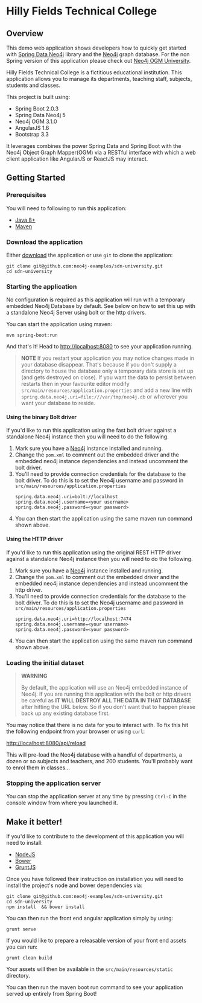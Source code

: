 Hilly Fields Technical College
==============================

Overview
--------

This demo web application shows developers how to quickly get started with [Spring Data Neo4j](https://github.com/spring-projects/spring-data-neo4j) library and the [Neo4j](http://neo4j.org) graph database.  For the non Spring version of this application please check out [Neo4j OGM University](https://github.com/neo4j-examples/neo4j-ogm-university).

Hilly Fields Technical College is a fictitious educational institution. This application allows you to manage its departments, teaching staff, subjects, students and classes.

This project is built using:

- Spring Boot 2.0.3
- Spring Data Neo4j 5
- Neo4j OGM 3.1.0
- AngularJS 1.6
- Bootstrap 3.3


It leverages combines the power Spring Data and Spring Boot with the Neo4j Object Graph Mapper(OGM) via a RESTful interface with which a web client application like AngularJS or ReactJS may interact.


Getting Started
---------------

### Prerequisites

You will need to following to run this application:

- [Java 8+](http://www.oracle.com/technetwork/java/javase/downloads/index.html)
- [Maven](https://maven.apache.org/)


### Download the application

Either [download](https://github.com/neo4j-examples/sdn-university/archive/master.zip) the application or use `git` to clone the application:

```
git clone git@github.com:neo4j-examples/sdn-university.git
cd sdn-university
```

### Starting the application

No configuration is required as this application will run with a temporary embedded Neo4j Database by default. See below on how to set this up with a standalone Neo4j Server using bolt or the http drivers.

You can start the application using maven:

```
mvn spring-boot:run
```

And that's it! Head to <http://localhost:8080> to see your application running.

> **NOTE**
> If you restart your application you may notice changes made in your database disappear.
> That's because if you don't supply a directory to house the database only a temporary data store is set up (and gets destroyed on close).
> If you want the data to persist between restarts then in your favourite editor modify `src/main/resources/application.properties` and add a new line with `spring.data.neo4j.uri=file:///var/tmp/neo4j.db` or wherever you want your database to reside.

#### Using the binary Bolt driver

If you'd like to run this application using the fast bolt driver against a standalone Neo4j instance then you will need to do the following.

1. Mark sure you have a [Neo4j](http://neo4j.org) instance installed and running.
1. Change the `pom.xml` to comment out the embedded driver and the embedded neo4j instance dependencies and instead uncomment the bolt driver.
1. You'll need to provide connection credentials for the database to the bolt driver. To do this is to set the Neo4j username and password in `src/main/resources/application.properties`
    ```
    spring.data.neo4j.uri=bolt://localhost
    spring.data.neo4j.username=<your username>
    spring.data.neo4j.password=<your password>

    ```
1. You can then start the application using the same maven run command shown above.

#### Using the HTTP driver

If you'd like to run this application using the original REST HTTP driver against a standalone Neo4j instance then you will need to do the following.

1. Mark sure you have a [Neo4j](http://neo4j.org) instance installed and running.
1. Change the `pom.xml` to comment out the embedded driver and the embedded neo4j instance dependencies and instead uncomment the http driver.
1. You'll need to provide connection credentials for the database to the bolt driver. To do this is to set the Neo4j username and password in `src/main/resources/application.properties`
    ```
    spring.data.neo4j.uri=http://localhost:7474
    spring.data.neo4j.username=<your username>
    spring.data.neo4j.password=<your password>

    ```
1. You can then start the application using the same maven run command shown above.

### Loading the initial dataset

> **WARNING**
>
> By default, the application will use an Neo4j embedded instance of Neo4j.
> If you are running this application with the bolt or http drivers be careful as **IT WILL DESTROY ALL THE DATA IN THAT DATABASE** after hitting the URL below.
> So if you don't want that to happen please back up any existing database first.

You may notice that there is no data for you to interact with. To fix this hit the following endpoint from your browser or using `curl`:

<http://localhost:8080/api/reload>

This will pre-load the Neo4j database with a handful of departments, a dozen or so subjects and teachers,
and 200 students. You'll probably want to enrol them in classes...


### Stopping the application server

You can stop the application server at any time by pressing `Ctrl-C` in the console window from where you launched it.


Make it better!
---------------

If you'd like to contribute to the development of this application you will need to install:

- [NodeJS](https://nodejs.org/en/)
- [Bower](https://bower.io/)
- [GruntJS](http://gruntjs.com/)

Once you have followed their instruction on installation you will need to install the project's node and bower dependencies via:

```
git clone git@github.com:neo4j-examples/sdn-university.git
cd sdn-university
npm install  && bower install
```

You can then run the front end angular application simply by using:

```
grunt serve
```



If you would like to prepare a releasable version of your front end assets you can run:

```
grunt clean build
```

Your assets will then be available in the `src/main/resources/static` directory.

You can then run the maven boot run command to see your application served up entirely from Spring Boot!

